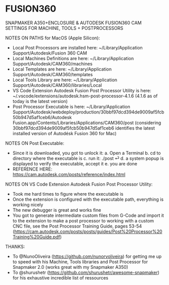 # FUSION360
SNAPMAKER A350+ENCLOSURE &amp; AUTODESK FUSION360 CAM SETTINGS FOR MACHINE, TOOLS + POSTPROCESSORS 

NOTES ON PATHS for MacOS (Apple Silicon):
- Local Post Processors are installed here: ~/Library/Application Support/Autodesk/Fusion 360 CAM
- Local Machines Definitions are here: ~/Library/Application Support/Autodesk/CAM360/machines
- Local Templates are here: ~/Library/Application Support/Autodesk/CAM360/templates
- Local Tools Library are here: ~/Library/Application Support/Autodesk/CAM360/libraries/Local
- VS Code Extension Autodesk Fusion Post Processor Utility is here: ~/.vscode/extensions/autodesk.hsm-post-processor-4.1.6 (4.1.6 as of today is the latest version)
- Post Processor Executable is here: ~/Library/Application Support/Autodesk/webdeploy/production/30bbf97dcd394de9009af5fcb50b947d5af1ceb6/Autodesk Fusion.app/Contents/Libraries/Applications/CAM360/post (considering 30bbf97dcd394de9009af5fcb50b947d5af1ceb6 identifies the latest installed version of Autodésk Fusion 360 for Mac)

NOTES ON Post Executable:
- Since it is downloaded, you got to unlock it:
  a. Open a Terminal
  b. cd to directory where the executable is
  c. run it: ./post ⏎
  d. a system popup is displayed to verify the executable, accept it
  e. you are done
- REFERENCE HERE: https://cam.autodesk.com/posts/reference/index.html

NOTES ON VS Code Extension Autodesk Fusion Post Processor Utility:
- Took me hard times to figure where the executable is
- Once the extension is configured with the executable path, everything is working nicely
- The new debugger is great and works fine
- You got to generate intermediate custom files from G-Code and import it to the extension to make a post processor to working with a custom CNC file, see the Post Processor Training Guide, pages 53-54 (https://cam.autodesk.com/posts/posts/guides/Post%20Processor%20Training%20Guide.pdf)

THANKS:
- To @NunoOliveira (https://github.com/nunorvoliveira) for getting me up to speed with his Machine, Tools libraries and Post Processor for Snapmaker 2.0 (works great with my Snapmaker A350)
- To @shurushetr (https://github.com/shurushetr/awesome-snapmaker) for his exhaustive incredible list of ressources
